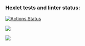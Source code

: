 ### Hexlet tests and linter status:
[![Actions Status](https://github.com/RomanKorsunov/fullstack-javascript-project-44/actions/workflows/hexlet-check.yml/badge.svg)](https://github.com/RomanKorsunov/fullstack-javascript-project-44/actions)

<a href="https://codeclimate.com/github/RomanKorsunov/fullstack-javascript-project-44/maintainability"><img src="https://api.codeclimate.com/v1/badges/a55d7d04b223d7217d3d/maintainability" /></a>

<a href="https://asciinema.org/a/mIbGcgDgFXaRvzfjn1L0paZsN" target="_blank"><img src="https://asciinema.org/a/mIbGcgDgFXaRvzfjn1L0paZsN.svg" /></a>
